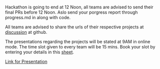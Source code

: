 Hackathon is going to end at 12 Noon, all teams are advised to send their final PRs before 12 Noon. Aslo send your porgress report through progress.md in along with code.

All teams are advised to share the urls of their respective projects at [discussion](https://github.com/Computer-Science-and-Engineering-GNDEC/Hackathon-1.0/discussions/59) at github.

The presentations regarding the projects will be stated at 9AM in online mode. The time slot given to every team will be 15 mins. Book your slot by entering your details in this [sheet](https://docs.google.com/spreadsheets/d/1l3QxWPWqkOeKFk9CwiJql5c1B-qHqESWCsNo2jew3BA/edit?usp=sharing).

[Link for Presentation](https://meet.google.com/jou-swso-aak)


